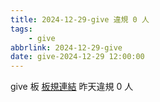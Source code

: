 ```yaml
---
title: 2024-12-29-give 違規 0 人
tags:
    - give
abbrlink: 2024-12-29-give
date: give-2024-12-29 12:00:00
---
```

give 板 [板規連結](https://www.ptt.cc/bbs/give/M.1612495900.A.C32.html)
昨天違規 0 人
